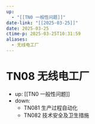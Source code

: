 ```yaml
---
up:
  - "[[TN0 一般性问题]]"
date-link: "[[2025-03-25]]"
date: 2025-03-25
ctime-p: 2025-03-25T10:31:59
aliases:
  - 无线电工厂
---
```


# TN08 无线电工厂

- up: [[TN0 一般性问题]]
- down:	
	- TN081 生产过程自动化
	- TN082 技术安全及卫生措施
	
